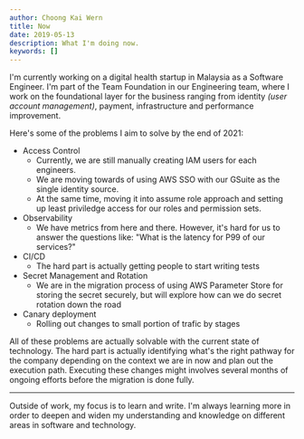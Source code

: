 ```yaml
---
author: Choong Kai Wern
title: Now
date: 2019-05-13
description: What I'm doing now.
keywords: []
---
```


I'm currently working on a digital health startup in Malaysia as a Software
Engineer. I'm part of the Team Foundation in our Engineering team, where I work
on the foundational layer for the business ranging from identity _(user account
management)_, payment, infrastructure and performance improvement.

Here's some of the problems I aim to solve by the end of 2021:

- Access Control
  - Currently, we are still manually creating IAM users for each engineers.
  - We are moving towards of using AWS SSO with our GSuite as the single
    identity source.
  - At the same time, moving it into assume role approach and setting up least
    priviledge access for our roles and permission sets.
- Observability
  - We have metrics from here and there. However, it's hard for us to answer
    the questions like: "What is the latency for P99 of our services?"
- CI/CD
  - The hard part is actually getting people to start writing tests
- Secret Management and Rotation
  - We are in the migration process of using AWS Parameter Store for
    storing the secret securely, but will explore how can we do secret
    rotation down the road
- Canary deployment
  - Rolling out changes to small portion of trafic by stages

All of these problems are actually solvable with the current state of
technology. The hard part is actually identifying what's the right pathway for
the company depending on the context we are in now and plan out the execution
path. Executing these changes might involves several months of ongoing efforts
before the migration is done fully.

---

Outside of work, my focus is to learn and write. I'm always learning more in
order to deepen and widen my understanding and knowledge on different areas in
software and technology.


